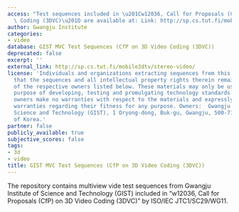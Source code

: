 ```yaml
---
access: "Test sequences included in \u201Cw12036, Call for Proposals (CfP) on 3D Video\
  \ Coding (3DVC)\u201D are available at: Link: http://sp.cs.tut.fi/mobile3dtv/stereo-video/"
author: Gwangju Institute
categories:
- video
database: GIST MVC Test Sequences (CfP on 3D Video Coding (3DVC))
deprecated: false
excerpt: ''
external_link: http://sp.cs.tut.fi/mobile3dtv/stereo-video/
license: 'Individuals and organizations extracting sequences from this archive agree
  that the sequences and all intellectual property rights therein remain the property
  of the respective owners listed below. These materials may only be used for the
  purpose of developing, testing and promulgating technology standards. The respective
  owners make no warranties with respect to the materials and expressly disclaim any
  warranties regarding their fitness for any purpose. Owners:  Gwangju Institute of
  Science and Technology (GIST), 1 Oryong-dong, Buk-gu, Gwangju, 500-712, Republic
  of Korea.'
partner: false
publicly_available: true
subjective_scores: false
tags:
- 3d
- video
title: GIST MVC Test Sequences (CfP on 3D Video Coding (3DVC))
---
```


The repository contains multiview vide test sequences from Gwangju Institute of Science and Technology (GIST) included in “w12036, Call for Proposals (CfP) on 3D Video Coding (3DVC)” by ISO/IEC JTC1/SC29/WG11.